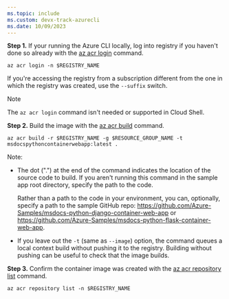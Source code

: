 ```yaml
---
ms.topic: include
ms.custom: devx-track-azurecli
ms.date: 10/09/2023
---
```



**Step 1.** If your running the Azure CLI locally, log into registry if you haven't done so already with the [az acr login](/cli/azure/acr#az-acr-login) command.

```azurecli
az acr login -n $REGISTRY_NAME
```

If you're accessing the registry from a subscription different from the one in which the registry was created, use the `--suffix` switch.

> [!NOTE]
> The `az acr login` command isn't needed or supported in Cloud Shell.

**Step 2.** Build the image with the [az acr build](/cli/azure/acr#az-acr-build) command.

```azurecli
az acr build -r $REGISTRY_NAME -g $RESOURCE_GROUP_NAME -t msdocspythoncontainerwebapp:latest .
```

Note:

* The dot (".") at the end of the command indicates the location of the source code to build. If you aren't running this command in the sample app root directory, specify the path to the code.

   Rather than a path to the code in your environment, you can, optionally, specify a path to the sample GitHub repo: https://github.com/Azure-Samples/msdocs-python-django-container-web-app or https://github.com/Azure-Samples/msdocs-python-flask-container-web-app.

* If you leave out the `-t` (same as `--image`) option, the command queues a local context build without pushing it to the registry. Building without pushing can be useful to check that the image builds.

**Step 3.** Confirm the container image was created with the [az acr repository list](/cli/azure/acr/repository#az-acr-repository-list) command.

```azurecli
az acr repository list -n $REGISTRY_NAME
```

